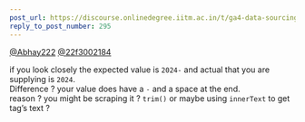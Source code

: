 ```yaml
---
post_url: https://discourse.onlinedegree.iitm.ac.in/t/ga4-data-sourcing-discussion-thread-tds-jan-2025/165959/297
reply_to_post_number: 295
---
```

[@Abhay222](/u/abhay222) [@22f3002184](/u/22f3002184)

if you look closely the expected value is `2024-`  and actual that you are supplying is `2024`.  
Difference ? your value does have a `-` and a space at the end.  
reason ? you might be scraping it ? `trim()` or maybe using `innerText` to get tag’s text ?